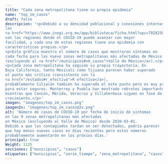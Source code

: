 ```yaml
---
title: "Cada zona metropolitana tiene su propia epidemia"
name: "top_zm_casos"
draft: false
descripcion: '<p>Debido a su densidad poblacional y conexiones internas,
las
<a href="https://www.inegi.org.mx/app/biblioteca/ficha.html?upc=702825006792" target="_blank">zonas metropolitanas</a>
son las regiones donde el COVID-19 puede avanzar con mayor
facilidad, y cada una de estas regiones tiene una epidemia con
características propias.</p>
<p>Esta gráfica muestra el número de casos que mostraron síntomas en
cada fecha para las nueve zonas metropolitanas más afectadas de México
(excluyendo al <a href="/municipios#vm_casos">Valle de México</a>).</p>
<p>Cada zona metropolitana ha seguido su propia trayectoria. En
Baja California, tanto Mexicali como Tijuana parecen haber superado
el punto más crítico (consistente con la
<a href="/estados#r_efectiva">R efectiva</a>),
probablemente Culiacán también ha superado el este punto pero es muy pronto
para estar seguros. Monterrey y Puebla han mostrado rebrotes importantes,
mientras que Cancún, Mérida, Veracruz y Villahermosa siguen en fase de
crecimiento.</p>'
imagen: "imagenes/top_zm_casos.png"
imagen2x: "imagenes/top_zm_casos@2x.png"
alt: 'Número de casos de COVID-19 por fecha de inicio de síntomas
en las 9 zonas metropolitanas más afectadas
en México (excluyendo al Valle de México) desde 2020-03-01.
Debido a que los contagiados tardan en ser detectados, podría parecer
que hay menos nuevos casos en días recientes pero estos números
probablemente aumentarán en los próxios días.'
principal: true
Weight: 1125
secciones: ["municipios", "casos"]
etiquetas: ["municipios", "serie_tiempo", "zona_metropolitana", "casos"]
---
```

